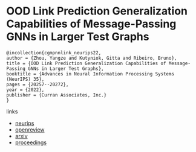 # OOD Link Prediction Generalization Capabilities of Message-Passing GNNs in Larger Test Graphs

```
@incollection{cgmpnnlink_neurips22,
author = {Zhou, Yangze and Kutyniok, Gitta and Ribeiro, Bruno},
title = {OOD Link Prediction Generalization Capabilities of Message-Passing GNNs in Larger Test Graphs},
booktitle = {Advances in Neural Information Processing Systems (NeurIPS) 35},
pages = {20257--20272},
year = {2022},
publisher = {Curran Associates, Inc.}
}
```

links
- [neurips](https://nips.cc/Conferences/2022/Schedule?showEvent=52920)
- [openreview](https://openreview.net/forum?id=q_AeTuxv02D)
- [arxiv](https://arxiv.org/abs/2205.15117)
- [proceedings](https://papers.nips.cc//paper_files/paper/2022/hash/7f88a8478c4ae97819ccffa1e80e7a7b-Abstract-Conference.html)
